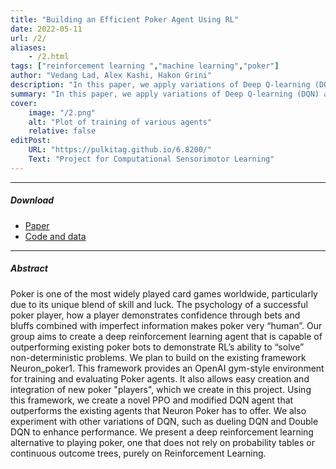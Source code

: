 ```yaml
---
title: "Building an Efficient Poker Agent Using RL" 
date: 2022-05-11
url: /2/
aliases: 
    - /2.html
tags: ["reinforcement learning ","machine learning","poker"]
author: "Vedang Lad, Alex Kashi, Hakon Grini"
description: "In this paper, we apply variations of Deep Q-learning (DQN) and Proximal Policy Optimization (PPO) to learn the game of heads-up no-limit Texas Hold’em." 
summary: "In this paper, we apply variations of Deep Q-learning (DQN) and Proximal Policy Optimization (PPO) to learn the game of heads-up no-limit Texas Hold’em." 
cover:
    image: "/2.png"
    alt: "Plot of training of various agents"
    relative: false
editPost:
    URL: "https://pulkitag.github.io/6.8200/"
    Text: "Project for Computational Sensorimotor Learning"
---
```


---

##### Download
 
+ [Paper](/2.pdf)
+ [Code and data](https://github.com/AlexKashi/AlphaHoldem)


---

##### Abstract

Poker is one of the most widely played card games worldwide, particularly due to its unique blend of skill and luck. The psychology of a successful poker player, how a player demonstrates confidence through bets and bluffs combined with imperfect information makes poker very “human”. Our group aims to create a deep reinforcement learning agent that is capable of outperforming existing poker bots to demonstrate RL’s ability to “solve” non-deterministic problems. We plan to build on the existing framework Neuron_poker1. This framework provides an OpenAI gym-style environment for training and evaluating Poker agents. It also allows easy creation and integration of new poker "players", which we create in this project. Using this framework, we create a novel PPO and modified DQN agent that outperforms the existing agents that Neuron Poker has to offer. We also experiment with other variations of DQN, such as dueling DQN and Double DQN to enhance performance. We present a deep reinforcement learning alternative to playing poker, one that does not rely on probability tables or continuous outcome trees, purely on Reinforcement Learning.
